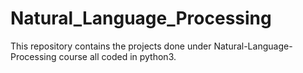 # Natural_Language_Processing

This repository contains the projects done under Natural-Language-Processing course all coded in python3.

